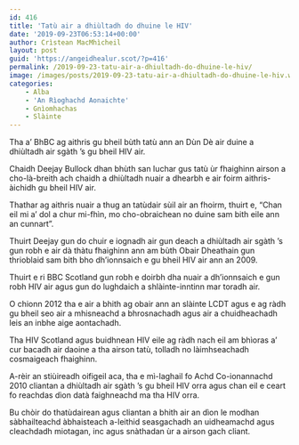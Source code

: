 ```yaml
---
id: 416
title: 'Tatù air a dhiùltadh do dhuine le HIV'
date: '2019-09-23T06:53:14+00:00'
author: Crìstean MacMhìcheil
layout: post
guid: 'https://angeidhealur.scot/?p=416'
permalink: /2019-09-23-tatu-air-a-dhiultadh-do-dhuine-le-hiv/
image: /images/posts/2019-09-23-tatu-air-a-dhiultadh-do-dhuine-le-hiv.webp
categories:
    - Alba
    - 'An Rìoghachd Aonaichte'
    - Gnìomhachas
    - Slàinte
---
```


Tha a’ BhBC ag aithris gu bheil bùth tatù ann an Dùn Dè air duine a dhiùltadh air sgàth ’s gu bheil HIV air.

Chaidh Deejay Bullock dhan bhùth san Iuchar gus tatù ùr fhaighinn airson a cho-là-breith ach chaidh a dhiùltadh nuair a dhearbh e air foirm aithris-àichidh gu bheil HIV air.

Thathar ag aithris nuair a thug an tatùdair sùil air an fhoirm, thuirt e, “Chan eil mi a’ dol a chur mi-fhìn, mo cho-obraichean no duine sam bith eile ann an cunnart”.

Thuirt Deejay gun do chuir e iognadh air gun deach a dhiùltadh air sgàth ’s gun robh e air dà thàtu fhaighinn ann am bùth Obair Dheathain gun thrioblaid sam bith bho dh’ionnsaich e gu bheil HIV air ann an 2009.

Thuirt e ri BBC Scotland gun robh e doirbh dha nuair a dh’ionnsaich e gun robh HIV air agus gun do lughdaich a shlàinte-inntinn mar toradh air.

O chionn 2012 tha e air a bhith ag obair ann an slàinte LCDT agus e ag ràdh gu bheil seo air a mhisneachd a bhrosnachadh agus air a chuidheachadh leis an inbhe aige aontachadh.

Tha HIV Scotland agus buidhnean HIV eile ag ràdh nach eil am bhìoras a’ cur bacadh air daoine a tha airson tatù, tolladh no làimhseachadh cosmaigeach fhaighinn.

A-rèir an stiùireadh oifigeil aca, tha e mì-laghail fo Achd Co-ionannachd 2010 cliantan a dhiùltadh air sgàth ’s gu bheil HIV orra agus chan eil e ceart fo reachdas dìon datà faighneachd ma tha HIV orra.

Bu chòir do thatùdairean agus cliantan a bhith air an dìon le modhan sàbhailteachd àbhaisteach a-leithid seasgachadh an uidheamachd agus cleachdadh miotagan, inc agus snàthadan ùr a airson gach cliant.
